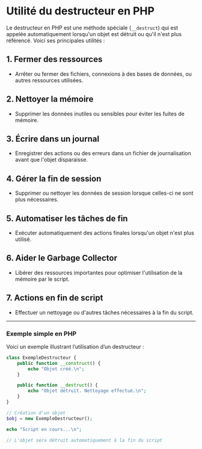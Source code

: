 # Utilité du destructeur en PHP

Le destructeur en PHP est une méthode spéciale (`__destruct`) qui est appelée automatiquement lorsqu'un objet est détruit ou qu'il n'est plus référencé. Voici ses principales utilités :

## 1. Fermer des ressources
- Arrêter ou fermer des fichiers, connexions à des bases de données, ou autres ressources utilisées.

## 2. Nettoyer la mémoire
- Supprimer les données inutiles ou sensibles pour éviter les fuites de mémoire.

## 3. Écrire dans un journal
- Enregistrer des actions ou des erreurs dans un fichier de journalisation avant que l'objet disparaisse.

## 4. Gérer la fin de session
- Supprimer ou nettoyer les données de session lorsque celles-ci ne sont plus nécessaires.

## 5. Automatiser les tâches de fin
- Exécuter automatiquement des actions finales lorsqu'un objet n'est plus utilisé.

## 6. Aider le Garbage Collector
- Libérer des ressources importantes pour optimiser l'utilisation de la mémoire par le script.

## 7. Actions en fin de script
- Effectuer un nettoyage ou d'autres tâches nécessaires à la fin du script.

---

### Exemple simple en PHP
Voici un exemple illustrant l’utilisation d’un destructeur :

```php
class ExempleDestructeur {
    public function __construct() {
        echo "Objet créé.\n";
    }

    public function __destruct() {
        echo "Objet détruit. Nettoyage effectué.\n";
    }
}

// Création d'un objet
$obj = new ExempleDestructeur();

echo "Script en cours...\n";

// L'objet sera détruit automatiquement à la fin du script
